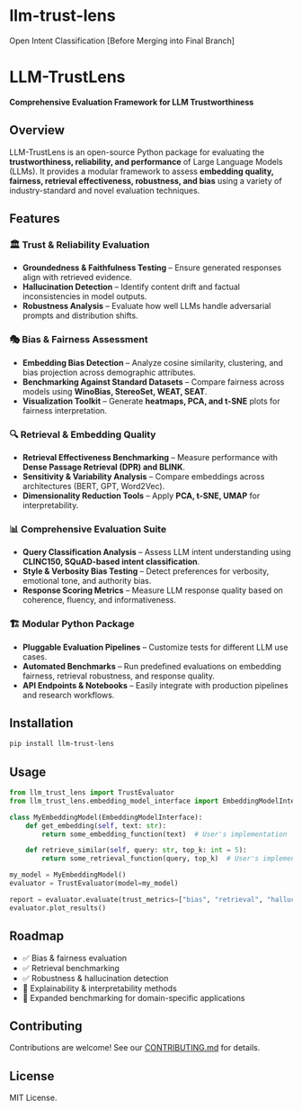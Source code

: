 # llm-trust-lens
Open Intent Classification [Before Merging into Final Branch]

# LLM-TrustLens  

**Comprehensive Evaluation Framework for LLM Trustworthiness**  

## Overview  
LLM-TrustLens is an open-source Python package for evaluating the **trustworthiness, reliability, and performance** of Large Language Models (LLMs). It provides a modular framework to assess **embedding quality, fairness, retrieval effectiveness, robustness, and bias** using a variety of industry-standard and novel evaluation techniques.  

## Features  

### 🏛 **Trust & Reliability Evaluation**  
- **Groundedness & Faithfulness Testing** – Ensure generated responses align with retrieved evidence.  
- **Hallucination Detection** – Identify content drift and factual inconsistencies in model outputs.  
- **Robustness Analysis** – Evaluate how well LLMs handle adversarial prompts and distribution shifts.  

### 🎭 **Bias & Fairness Assessment**  
- **Embedding Bias Detection** – Analyze cosine similarity, clustering, and bias projection across demographic attributes.  
- **Benchmarking Against Standard Datasets** – Compare fairness across models using **WinoBias, StereoSet, WEAT, SEAT**.  
- **Visualization Toolkit** – Generate **heatmaps, PCA, and t-SNE** plots for fairness interpretation.  

### 🔍 **Retrieval & Embedding Quality**  
- **Retrieval Effectiveness Benchmarking** – Measure performance with **Dense Passage Retrieval (DPR) and BLINK**.  
- **Sensitivity & Variability Analysis** – Compare embeddings across architectures (BERT, GPT, Word2Vec).  
- **Dimensionality Reduction Tools** – Apply **PCA, t-SNE, UMAP** for interpretability.  

### 📊 **Comprehensive Evaluation Suite**  
- **Query Classification Analysis** – Assess LLM intent understanding using **CLINC150, SQuAD-based intent classification**.  
- **Style & Verbosity Bias Testing** – Detect preferences for verbosity, emotional tone, and authority bias.  
- **Response Scoring Metrics** – Measure LLM response quality based on coherence, fluency, and informativeness.  

### 🏗 **Modular Python Package**  
- **Pluggable Evaluation Pipelines** – Customize tests for different LLM use cases.  
- **Automated Benchmarks** – Run predefined evaluations on embedding fairness, retrieval robustness, and response quality.  
- **API Endpoints & Notebooks** – Easily integrate with production pipelines and research workflows.  

## Installation  
```bash
pip install llm-trust-lens
```

## Usage  
```python
from llm_trust_lens import TrustEvaluator
from llm_trust_lens.embedding_model_interface import EmbeddingModelInterface

class MyEmbeddingModel(EmbeddingModelInterface):
    def get_embedding(self, text: str):
        return some_embedding_function(text)  # User's implementation

    def retrieve_similar(self, query: str, top_k: int = 5):
        return some_retrieval_function(query, top_k)  # User's implementation

my_model = MyEmbeddingModel()
evaluator = TrustEvaluator(model=my_model)

report = evaluator.evaluate(trust_metrics=["bias", "retrieval", "hallucination"])
evaluator.plot_results()
```

## Roadmap  
- ✅ Bias & fairness evaluation  
- ✅ Retrieval benchmarking  
- ✅ Robustness & hallucination detection  
- 🔄 Explainability & interpretability methods  
- 🔄 Expanded benchmarking for domain-specific applications  

## Contributing  
Contributions are welcome! See our [CONTRIBUTING.md](CONTRIBUTING.md) for details.  

## License  
MIT License.  



